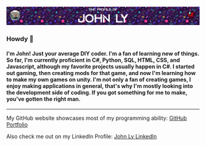 ![Profile Theme](/assets/images/github-profile-theme.png "My Space Theme")
### Howdy 👋

#### I'm John! Just your average DIY coder. I'm a fan of learning new of things. So far, I'm currently proficient in C#, Python, SQL, HTML, CSS, and Javascript, although my favorite projects usually happen in C#. I started out gaming, then creating mods for that game, and now I'm learning how to make my own games on unity. I'm not only a fan of creating games, I enjoy making applications in general, that's why I'm mostly looking into the development side of coding. If you got something for me to make, you've gotten the right man.
---
My GitHub website showcases most of my programming ability: [GitHub Portfolio](https://johnly55.github.io/)

Also check me out on my LinkedIn Profile: [John Ly LinkedIn](https://www.linkedin.com/in/john-ly-)
<!--
**johnly55/johnly55** is a ✨ _special_ ✨ repository because its `README.md` (this file) appears on your GitHub profile.

Here are some ideas to get you started:

- 🔭 I’m currently working on ...
- 🌱 I’m currently learning ...
- 👯 I’m looking to collaborate on ...
- 🤔 I’m looking for help with ...
- 💬 Ask me about ...
- 📫 How to reach me: ...
- 😄 Pronouns: ...
- ⚡ Fun fact: ...
-->
